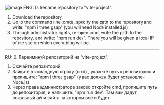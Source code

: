 ![image](https://github.com/SailesGitHub/vite-project/assets/149830336/72146a44-6b19-4a9d-afd5-fd9a4892979d)
ENG:
0. Rename repository to "vite-project".
1. Download the repository.
2. Go to the command line (cmd), specify the path to the repository and write: "npm i three gsap" (you will need Node installed.js)
3. Through administrator rights, re-open cmd, write the path to the repository, and write: "npm run dev". There you will be given a local IP of the site on which everything will be.
-------------------------------------------------------------------------------------------------------------------------------------------------------------------
RU:
0. Переиминуй репозиторий на "vite-project".
1. Скачайте репозиторий.
2. Зайдите в командную строку (cmd) , укажите путь к репозиторию и пропишите: "npm i three gsap" (у вас должен будет установлен Node.js)
3. Через права администратора заново откройте cmd, пропишите путь до репозитория, и напишите: "npm run dev". Там вам дадут локальный айпи сайта на котором все и будет.
